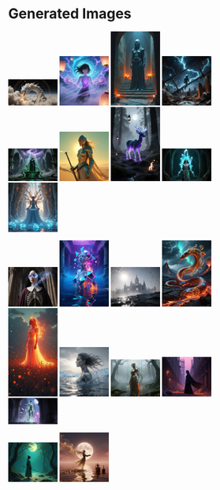 # Generated Images



<img src="2025_10_26_01.webp" width="100"/> <img src="2025_10_26_02.webp" width="100"/> <img src="2025_10_26_03.webp" width="100"/> <img src="2025_10_26_04.webp" width="100"/> <img src="2025_10_26_05.webp" width="100"/> <img src="2025_10_26_06.webp" width="100"/> <img src="2025_10_26_07.webp" width="100"/> <img src="2025_10_26_08.webp" width="100"/> <img src="2025_10_26_09.webp" width="100"/>

<img src="2025_10_26_10.webp" width="100"/> <img src="2025_10_26_11.webp" width="100"/> <img src="2025_10_26_12.webp" width="100"/> <img src="2025_10_26_13.webp" width="100"/> <img src="2025_10_26_14.webp" width="100"/> <img src="2025_10_26_15.webp" width="100"/> <img src="2025_10_26_16.webp" width="100"/> <img src="2025_10_26_17.webp" width="100"/> <img src="2025_10_26_18.webp" width="100"/>

<img src="2025_10_26_19.webp" width="100"/> <img src="2025_10_26_20.webp" width="100"/>